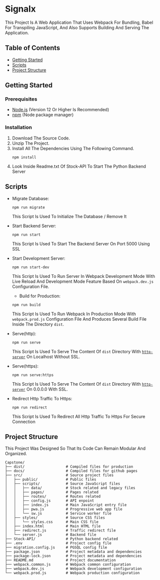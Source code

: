 # Signalx

This Project Is A Web Application That Uses Webpack For Bundling, Babel For Transpiling JavaScript, And Also Supports Building And Serving The Application.

## Table of Contents

- [Getting Started](#getting-started)
- [Scripts](#scripts)
- [Project Structure](#project-structure)

## Getting Started

### Prerequisites

- [Node.js](https://nodejs.org/) (Version 12 Or Higher Is Recommended)
- [npm](https://www.npmjs.com/) (Node package manager)

### Installation

1. Download The Source Code.
2. Unzip The Project.
3. Install All The Dependencies Using The Following Command.
   ```shell
   npm install
   ```
4. Look Inside Readme.txt Of Stock-API To Start The Python Backend Server

## Scripts

- Migrate Database:
  ```shell
  npm run migrate
  ```
  This Script Is Used To Initialize The Database / Remove It

- Start Backend Server:
  ```shell
  npm run start
  ```
  This Script Is Used To Start The Backend Server On Port 5000 Using SSL

- Start Development Server:
  ```shell
  npm run start-dev
  ```
  This Script Is Used To Run Server In Webpack Development Mode With Live Reload And Development Mode Feature Based On `webpack.dev.js` Configuration File.

  - Build for Production:
  ```shell
  npm run build
  ```
  This Script Is Used To Run Webpack In Production Mode With `webpack.prod.js` Configuration File And Produces Several Build File Inside The Directory `dist`.

- Serve(http):
  ```shell
  npm run serve
  ```
  This Script Is Used To Serve The Content Of `dist` Directory With [`http-server`](https://www.npmjs.com/package/http-server) On Localhost Without SSL.

- Serve(https):
  ```shell
  npm run serve:https
  ```
  This Script Is Used To Serve The Content Of `dist` Directory With [`http-server`](https://www.npmjs.com/package/http-server) On 0.0.0.0 With SSL.

- Redirect Http Traffic To Https:
  ```shell
  npm run redirect
  ```
  This Script Is Used To Redirect All Http Traffic To Https For Secure Connection

## Project Structure

This Project Was Designed So That Its Code Can Remain Modular And Organized.

```text
Capstone/
├── dist/                   # Compiled files for production
├── docs/                   # Compiled files for github pages
├── src/                    # Source project files
│   ├── public/             # Public files
│   ├── scripts/            # Source JavaScript files
│   │   ├── data/           # Stock related and legacy files
│   │   ├── pages/          # Pages related
│   │   ├── routes/         # Routes related
│   │   ├── config.js       # API enpoint
│   │   ├── index.js        # Main JavaScript entry file
│   │   ├── pwa.js          # Progressive web app file
│   │   └── sw.js           # Service worker file
│   ├── styles/             # Source CSS files
│   │   └── styles.css      # Main CSS file
│   ├── index.html          # Main HTML file
│   ├── redirect.js         # Traffic redirect file
│   └── server.js           # Backend file
├── Stock-API/              # Python backend related 
├── .env                    # Project config file
├── migration.config.js     # PGSQL config file
├── package.json            # Project metadata and dependencies
├── package-lock.json       # Project metadata and dependencies
├── README.md               # Project documentation
├── webpack.common.js       # Webpack common configuration
├── webpack.dev.js          # Webpack development configuration
└── webpack.prod.js         # Webpack production configuration
```
